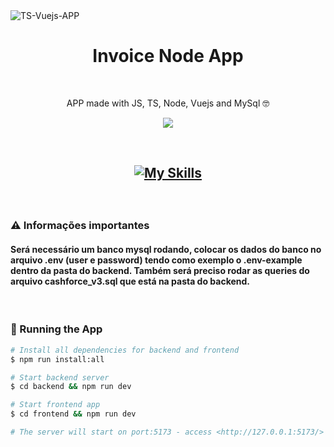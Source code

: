 <img align="center" alt="TS-Vuejs-APP" title="#TS-Vuejs-APP" src="cashforce.gif" />

<br>
<h1 align="center">Invoice Node App</h1>

<br>

<p align="center">APP made with JS, TS, Node, Vuejs and MySql 🤓</p>

<p align="center">
  <img src="https://img.shields.io/conda/l/conda-forge/setuptools?color=036b52&logo=ghost&logoColor=036b52">
</p>

<br>

<h2 align="center">

[![My Skills](https://skills.thijs.gg/icons?i=js,ts,nodejs,vuejs,mysql)](https://skills.thijs.gg)

</h2>

<br>

### ⚠ Informações importantes

#### Será necessário um banco mysql rodando, colocar os dados do banco no arquivo .env (user e password) tendo como exemplo o .env-example dentro da pasta do backend. Também será preciso rodar as queries do arquivo cashforce_v3.sql que está na pasta do backend.

<br>

### 🎲 Running the App

```bash
# Install all dependencies for backend and frontend
$ npm run install:all

# Start backend server
$ cd backend && npm run dev

# Start frontend app
$ cd frontend && npm run dev

# The server will start on port:5173 - access <http://127.0.0.1:5173/>
```
